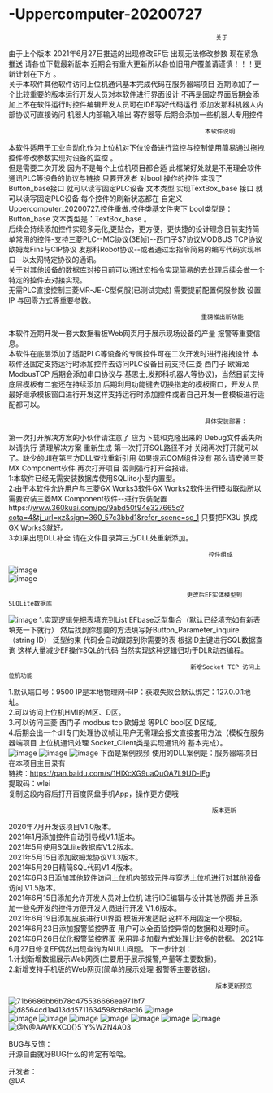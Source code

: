 # -Uppercomputer-20200727
                                                             关于
 由于上个版本 2021年6月27日推送的出现修改EF后 出现无法修改参数 现在紧急推送 请各位下载最新版本 
 近期会有重大更新所以各位旧用户覆盖请谨慎！！！更新计划在下方 。  
关于本软件其他软件访问上位机通讯基本完成代码在服务器端项目  近期添加了一个比较重要的版本运行开发人员对本软件进行界面设计 不再是固定界面后期会添加上不在软件运行时控件编辑开发人员可在IDE写好代码运行   添加发那科机器人内部协议可直接访问 机器人内部输入输出 寄存器等 后期会添加一些机器人专用控件    

                                                          本软件说明  
  本软件适用于工业自动化作为上位机对下位设备进行监控与控制使用简易通过拖拽控件修改参数实现对设备的监控 。  
  但是需要二次开发 因为不是每个上位机项目都合适 此框架好处就是不用理会软件通讯PLC等设备的协议与链接 只要开发者 对bool 操作的控件 实现了 Button_base接口 就可以读写固定PLC设备 文本类型 实现TextBox_base 接口 就可以读写固定PLC设备 每个控件的刷新状态都在 自定义Uppercomputer_20200727.控件重做.控件类基文件夹下 bool类型是：Button_base 文本类型是：TextBox_base 。   
  后续会持续添加控件实现多元化,更贴合，更方便，更快捷的设计理念目前支持简单常用的控件-支持三菱PLC--MC协议(3E帧)--西门子S7协议MODBUS TCP协议 欧姆龙Fins与CIP协议 发那科Robot协议--或者通过宏指令简易的编写代码实现串口--以太网特定协议的通讯。  
  关于对其他设备的数据库对接目前可以通过宏指令实现简易的去处理后续会做一个特定的控件去对接实现。  
  无需PLC直接控制三菱MR-JE-C型伺服(已测试完成) 需要提前配置伺服参数 设置IP 与回零方式等重要参数。
    
                                                         重磅推出新功能
本软件近期开发一套大数据看板Web网页用于展示现场设备的产量 报警等重要信息。  
本软件在底层添加了适配PLC等设备的专属控件可在二次开发时进行拖拽设计 本软件还固定支持运行时添加控件去访问PLC设备目前支持(三菱 西门子 欧姆龙 ModbusTCP 后期会添加串口协议与 基恩士,发那科机器人等协议)，当然目前支持底层模板有二套还在持续添加 后期利用功能键去切换指定的模板窗口，开发人员最好继承模板窗口进行开发这样支持运行时添加控件或者自己开发一套模板进行适配都可以。  
 
                                                          具体安装部署：    
第一次打开解决方案的小伙伴请注意了 应为下载和克隆出来的 Debug文件丢失所以请执行 清理解决方案 重新生成  第一次打开SQL路径不对 关闭再次打开就可以了。缺少的dll在第三方DLL查找重新引用  如果提示COM组件没有 那么请安装三菱MX Component软件 再次打开项目 否则强行打开会报错。    
1:本软件已经无需安装数据库使用SQLlite小型内置型。  
2:由于本软件允许用户与三菱GX Works3软件GX Works2软件进行模拟联动所以需要安装三菱MX Component软件--进行安装配置https://www.360kuai.com/pc/9abd50f94e327665c?cota=4&tj_url=xz&sign=360_57c3bbd1&refer_scene=so_1 只要把FX3U 换成GX Works3就好。   
3:如果出现DLL补全 请在文件目录第三方DLL处重新添加。   
 
                                                           控件组成    

![image](https://user-images.githubusercontent.com/60955669/119997409-4a109380-c002-11eb-91c2-3704899ab6dd.png)  
![image](https://user-images.githubusercontent.com/60955669/122012128-69276780-cdef-11eb-95d5-56fffdcc3070.png)

                                                     更改后EF实体模型到SLQLite数据库    
![image](https://user-images.githubusercontent.com/60955669/120075356-82cc6d80-c0d3-11eb-843c-818b62cb9fdf.png) 
1.实现逻辑先把表填充到List<dynamic> EFbase泛型集合（默认已经填充如有新表填充一下就行） 然后找到你想要的方法填写好Button_Parameter_inquire<T>（string ID） 泛型约束 代码会自动跟踪到你需要的表 根据ID主键进行SQL数据查询
  这样大量减少EF操作SQL的代码 当然实现这种逻辑归功于DLR动态编程。  
  
                                                      新增Socket TCP 访问上位机功能  
  
 1.默认端口号：9500 IP是本地物理网卡IP：获取失败会默认绑定：127.0.0.1地址。  
 2.可以访问上位机HMI的M区、D区。  
 3.可以访问三菱 西门子 modbus tcp 欧姆龙 等PLC bool区 D区域。   
 4.后期会出一个dll专门处理协议帧让用户无需理会报文直接套用方法（模板在服务器端项目 上位机通讯处理 Socket_Client类是实现通讯的 基本完成）。  
 ![image](https://user-images.githubusercontent.com/60955669/120663718-d9afb980-c4bc-11eb-8218-ffa19a9f650a.png)
 ![image](https://user-images.githubusercontent.com/60955669/120924346-f0951c80-c705-11eb-847b-aa893757c867.png)
 ![image](https://user-images.githubusercontent.com/60955669/120666045-da494f80-c4be-11eb-807d-99fc4f91706f.png)
下面是案例视频 使用的DLL案例是：服务器端项目 在本项目主目录有    
链接：https://pan.baidu.com/s/1HIXcXG9uaQuOA7L9UD-lFg    
提取码：wlei   
复制这段内容后打开百度网盘手机App，操作更方便哦   

                                                            版本更新    
 2020年7月开发该项目V1.0版本。    
 2021年1月添加控件自动引导线V1.1版本。    
 2021年5月使用SQLlite数据库V1.2版本。  
 2021年5月15日添加欧姆龙协议V1.3版本。  
 2021年5月29日精简SQL代码V1.4版本。  
 2021年6月3日添加其他软件访问上位机内部软元件与穿透上位机进行对其他设备访问 V1.5版本。  
 2021年6月15日添加允许开发人员对上位机 进行IDE编辑与设计其他界面  并且添加一些免开发的控件方便开发人员进行开发  V1.6版本。  
 2021年6月19日添加皮肤进行UI界面 模板开发适配 这样不用固定一个模板。    
 2021年6月23日添加报警监控界面 用户可以全面监控异常的数据和处理时间。
 2021年6月26日优化报警监控界面 采用异步加载方式处理比较多的数据。
 2021年6月27日修复EF偶然出现查询为NULL问题。
 下一步计划：  
 1.计划新增数据展示Web网页(主要用于展示报警,产量等主要数据)。        
 2.新增支持手机版的Web网页(简单的展示处理 报警等主要数据)。  
    
                                                             版本更新预览         
![71b6686bb6b78c475536666ea971bf7](https://user-images.githubusercontent.com/60955669/124881728-452c0000-e002-11eb-9548-44336fe3b7bb.jpg)
![d8564cd1a413dd5711634598cb8ac16](https://user-images.githubusercontent.com/60955669/124881731-46f5c380-e002-11eb-9493-f972e75bcdca.jpg)
 ![image](https://user-images.githubusercontent.com/60955669/124279732-6ca24900-db7a-11eb-9456-cc8aa2fbf158.png)   
![image](https://user-images.githubusercontent.com/60955669/122644630-c9e4d600-d148-11eb-9892-f3504c6e8db2.png)
![image](https://user-images.githubusercontent.com/60955669/122644638-d10be400-d148-11eb-8f65-a36b0539c2ff.png)
![image](https://user-images.githubusercontent.com/60955669/122644644-df5a0000-d148-11eb-9ee8-410203d1b832.png)
![image](https://user-images.githubusercontent.com/60955669/122644652-ea149500-d148-11eb-841f-a0f155b066e5.png)
![image](https://user-images.githubusercontent.com/60955669/122644661-f4369380-d148-11eb-89a9-a78fa82b6c54.png)
![image](https://user-images.githubusercontent.com/60955669/122644664-fa2c7480-d148-11eb-80f0-cf3baedb0e45.png) ![image](https://user-images.githubusercontent.com/60955669/122659540-ccc4e280-d1ab-11eb-80f7-58e27299fd0b.png)
![@N@AAWKXC0{}5`Y%WZN4A03](https://user-images.githubusercontent.com/60955669/123022820-f0389900-d408-11eb-9970-8d7f57fba15f.png)

 
BUG与反馈：  
开源自由就好BUG什么的肯定有哈哈。  

开发者：  
@DA

